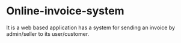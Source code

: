 # Online-invoice-system
It is a web based application has a system for sending an invoice by admin/seller to its user/customer.  
